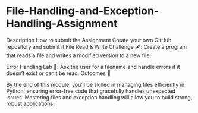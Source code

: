 # File-Handling-and-Exception-Handling-Assignment
Description
How to submit the Assignment                                                                                                                                                        Create your own GitHub repository and submit it   File Read & Write Challenge 🖋: Create a program that reads a file and writes a modified version to a new file.

Error Handling Lab 🧪: Ask the user for a filename and handle errors if it doesn’t exist or can’t be read.
Outcomes 🎉

By the end of this module, you’ll be skilled in managing files efficiently in Python, ensuring error-free code that gracefully handles unexpected issues. Mastering files and exception handling will allow you to build strong, robust applications!
